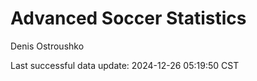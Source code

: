 # Advanced Soccer Statistics
Denis Ostroushko

<!-- gfm -->

Last successful data update: 2024-12-26 05:19:50 CST

